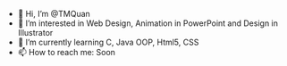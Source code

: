 - 👋 Hi, I’m @TMQuan
- 👀 I’m interested in Web Design, Animation in PowerPoint and Design in Illustrator
- 🌱 I’m currently learning C, Java OOP, Html5, CSS
- 📫 How to reach me: Soon

<!---
TMQuan202/TMQuan202 is a ✨ special ✨ repository because its `README.md` (this file) appears on your GitHub profile.
You can click the Preview link to take a look at your changes.
--->
